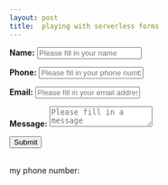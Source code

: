 ```yaml
---
layout: post
title:  playing with serverless forms  
---
```


<form method="post" action="https://www.example.org/" id="example-form-2">
   <p>
       <label for="example-name"><b>Name:</b></label> <input type="text" name="name" id="example-name" placeholder="Please fill in your name" />
   </p>
   <p>
       <label for="example-phone"><b>Phone:</b></label> <input type="tel" name="phone" id="example-phone" placeholder="Please fill in your phone number" />
   </p>
   <p>
       <label for="example-email"><b>Email:</b></label> <input type="email" name="email" id="example-email" placeholder="Please fill in your email address" />
   </p>
   <p>
       <label for="example-message"><b>Message:</b></label> <textarea name="message" id="example-message" placeholder="Please fill in a message"></textarea>
   </p>
   <p>
       <hidden name="lc_id" id="leadclient-id" value="lc__iRJBvBiIQBEu_ch"></hidden>
   </p>
   <p>
       <button type="submit">Submit</button>
   </p>
</form>
<br/>
my phone number: <i lc_phone></i>
<br/>
